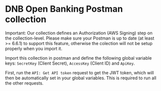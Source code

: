 # DNB Open Banking Postman collection

Important: Our collection defines an Authorization (AWS Signing) step on the collection-level.
Please make sure your Postman is up to date (at least >= 6.6.1) to support this feature, otherwise the colection will not be setup properly when you import it.

Import this collection in postman and define the following global variable keys: `SecretKey` (Client Secret), `AccessKey` (Client ID) and `ApiKey`.

First, run the `API: Get API token` request to get the JWT token, which will then be automatically set in your global variables. This is required to run all the other requests.

